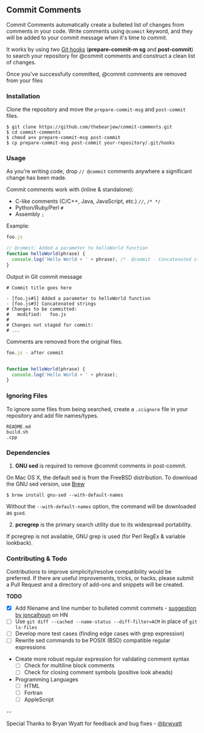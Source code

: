 ## Commit Comments

Commit Comments automatically create a bulleted list of changes from comments in your code. Write comments using `@commit` keyword, and they will be added to your commit message when it's time to commit.

It works by using two [Git hooks](https://www.kernel.org/pub/software/scm/git/docs/githooks.html) (**prepare-commit-m   sg** and **post-commit**) to
search your repository for @commit comments and construct a clean list of
changes. 

Once you've successfully committed, @commit comments are removed from
your files

### Installation

Clone the repository and move the `prepare-commit-msg` and `post-commit` files.

```
$ git clone https://github.com/thebearjew/commit-comments.git
$ cd commit-comments
$ chmod a+x prepare-commit-msg post-commit
$ cp prepare-commit-msg post-commit your-repository/.git/hooks 
```

### Usage

As you're writing code, drop `// @commit` comments anywhere a significant change has been made. 

Commit comments work with (inline & standalone):

- C-like comments (C/C++, Java, JavaScript, etc.) `//`, `/* */`
- Python/Ruby/Perl `#`
- Assembly `;`

Example:

```js
foo.js

// @commit: Added a parameter to helloWorld function
function helloWorld(phrase) {
  console.log('Hello World + ' + phrase); /*  @commit - Concatenated strings */
}
```

Output in Git commit message

```
# Commit title goes here

- [foo.js#1] Added a parameter to helloWorld function
- [foo.js#3] Concatenated strings
# Changes to be committed:
#	modified:   foo.js 
#
# Changes not staged for commit:
# ...
```

Comments are removed from the original files.

```js
foo.js - after commit


function helloWorld(phrase) {
  console.log('Hello World + ' + phrase); 
}
```

### Ignoring Files
To ignore some files from being searched, create a `.ccignore` file in your repository and add file names/types.

```
README.md
build.sh
.cpp
```

### Dependencies
1. **GNU sed** is required to remove @commit comments in post-commit. 

  On Mac OS X, the default sed is from the FreeBSD distribution. To download the GNU sed version, use [Brew](http://brew.sh)

  ```
  $ brew install gnu-sed --with-default-names
  ```

  Without the `--with-default-names` option, the command will be downloaded as `gsed`.

2. **pcregrep** is the primary search utility due to its widespread
  portability. 

  If pcregrep is not available, GNU grep is used (for Perl RegEx & variable
  lookback). 


### Contributing & Todo
Contributions to improve simplicity/resolve compatibility would be preferred. If there are useful improvements, tricks, or hacks, please submit a Pull Request and a directory of add-ons and snippets will be created.

**TODO**

- [x] Add filename and line number to bulleted commit commets - [suggestion by
  joncalhoun](https://news.ycombinator.com/item?id=10904142) on HN 
- [ ] Use `git diff --cached --name-status --diff-filter=ACM` in place of `git
  ls-files`
- [ ] Develop more test cases (finding edge cases with grep expression)
- [ ] Rewrite sed commands to be POSIX (BSD) compatible regular expressions
- Create more robust regular expression for validating comment syntax
	- [ ] Check for multiline block comments
	- [ ] Check for closing comment symbols (positive look aheads)
- Programming Languages
	- [ ] HTML
	- [ ] Fortran
	- [ ] AppleScript

--

Special Thanks to Bryan Wyatt for feedback and bug fixes - [@brwyatt](https://twitter.com/brwyatt)
